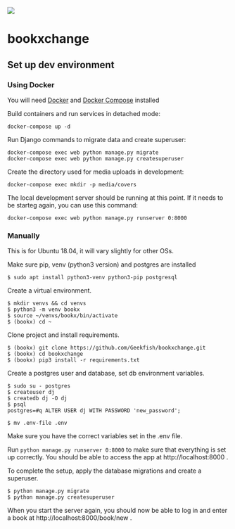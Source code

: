![](https://travis-ci.com/katjad/bookxchange.svg?branch=master)

# bookxchange

## Set up dev environment


### Using Docker

You will need [Docker](https://docs.docker.com/install/) and [Docker Compose](https://docs.docker.com/compose/install/) installed


Build containers and run services in detached mode:

```
docker-compose up -d
```

Run Django commands to migrate data and create superuser:
```
docker-compose exec web python manage.py migrate
docker-compose exec web python manage.py createsuperuser
```

Create the directory used for media uploads in development:
```
docker-compose exec mkdir -p media/covers
```

The local development server should be running at this point. If it needs to be starteg again, you can use this command:
```
docker-compose exec web python manage.py runserver 0:8000
```


### Manually

This is for Ubuntu 18.04, it will vary slightly for other OSs.

Make sure pip, venv (python3 version) and postgres are installed

```
$ sudo apt install python3-venv python3-pip postgresql
```

Create a virtual environment.
```
$ mkdir venvs && cd venvs
$ python3 -m venv bookx
$ source ~/venvs/bookx/bin/activate
$ (bookx) cd ~
```

Clone project and install requirements.

```
$ (bookx) git clone https://github.com/Geekfish/bookxchange.git
$ (bookx) cd bookxchange
$ (bookx) pip3 install -r requirements.txt
```

Create a postgres user and database, set db environment variables.
```
$ sudo su - postgres
$ createuser dj
$ createdb dj -O dj
$ psql
postgres=#q ALTER USER dj WITH PASSWORD 'new_password';

$ mv .env-file .env
```
Make sure you have the correct variables set in the .env file.

Run ```python manage.py runserver 0:8000``` to make sure that everything is set up correctly. You should be able to access the app at http://localhost:8000 .

To complete the setup, apply the database migrations and create a superuser.
```
$ python manage.py migrate
$ python manage.py createsuperuser
```
When you start the server again, you should now be able to log in and enter a book at http://localhost:8000/book/new .
